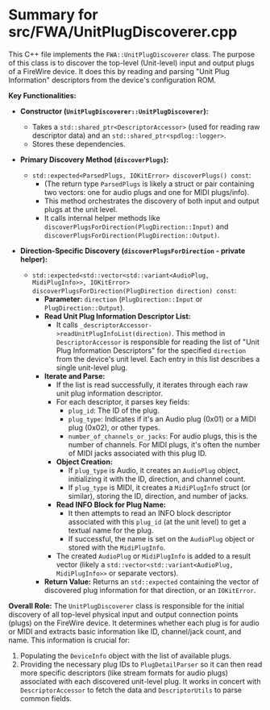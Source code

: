 # Summary for src/FWA/UnitPlugDiscoverer.cpp

This C++ file implements the `FWA::UnitPlugDiscoverer` class. The purpose of this class is to discover the top-level (Unit-level) input and output plugs of a FireWire device. It does this by reading and parsing "Unit Plug Information" descriptors from the device's configuration ROM.

**Key Functionalities:**

-   **Constructor (`UnitPlugDiscoverer::UnitPlugDiscoverer`):**
    -   Takes a `std::shared_ptr<DescriptorAccessor>` (used for reading raw descriptor data) and an `std::shared_ptr<spdlog::logger>`.
    -   Stores these dependencies.

-   **Primary Discovery Method (`discoverPlugs`):**
    -   `std::expected<ParsedPlugs, IOKitError> discoverPlugs() const`:
        -   (The return type `ParsedPlugs` is likely a struct or pair containing two vectors: one for audio plugs and one for MIDI plugs/info).
        -   This method orchestrates the discovery of both input and output plugs at the unit level.
        -   It calls internal helper methods like `discoverPlugsForDirection(PlugDirection::Input)` and `discoverPlugsForDirection(PlugDirection::Output)`.

-   **Direction-Specific Discovery (`discoverPlugsForDirection` - private helper):**
    -   `std::expected<std::vector<std::variant<AudioPlug, MidiPlugInfo>>, IOKitError> discoverPlugsForDirection(PlugDirection direction) const`:
        -   **Parameter:** `direction` (`PlugDirection::Input` or `PlugDirection::Output`).
        -   **Read Unit Plug Information Descriptor List:**
            -   It calls `_descriptorAccessor->readUnitPlugInfoList(direction)`. This method in `DescriptorAccessor` is responsible for reading the list of "Unit Plug Information Descriptors" for the specified `direction` from the device's unit level. Each entry in this list describes a single unit-level plug.
        -   **Iterate and Parse:**
            -   If the list is read successfully, it iterates through each raw unit plug information descriptor.
            -   For each descriptor, it parses key fields:
                -   `plug_id`: The ID of the plug.
                -   `plug_type`: Indicates if it's an Audio plug (0x01) or a MIDI plug (0x02), or other types.
                -   `number_of_channels_or_jacks`: For audio plugs, this is the number of channels. For MIDI plugs, it's often the number of MIDI jacks associated with this plug ID.
            -   **Object Creation:**
                -   If `plug_type` is Audio, it creates an `AudioPlug` object, initializing it with the ID, direction, and channel count.
                -   If `plug_type` is MIDI, it creates a `MidiPlugInfo` struct (or similar), storing the ID, direction, and number of jacks.
            -   **Read INFO Block for Plug Name:**
                -   It then attempts to read an INFO block descriptor associated with this `plug_id` (at the unit level) to get a textual name for the plug.
                -   If successful, the name is set on the `AudioPlug` object or stored with the `MidiPlugInfo`.
            -   The created `AudioPlug` or `MidiPlugInfo` is added to a result vector (likely a `std::vector<std::variant<AudioPlug, MidiPlugInfo>>` or separate vectors).
        -   **Return Value:** Returns an `std::expected` containing the vector of discovered plug information for that direction, or an `IOKitError`.

**Overall Role:**
The `UnitPlugDiscoverer` class is responsible for the initial discovery of all top-level physical input and output connection points (plugs) on the FireWire device. It determines whether each plug is for audio or MIDI and extracts basic information like ID, channel/jack count, and name.
This information is crucial for:
1.  Populating the `DeviceInfo` object with the list of available plugs.
2.  Providing the necessary plug IDs to `PlugDetailParser` so it can then read more specific descriptors (like stream formats for audio plugs) associated with each discovered unit-level plug.
It works in concert with `DescriptorAccessor` to fetch the data and `DescriptorUtils` to parse common fields.
